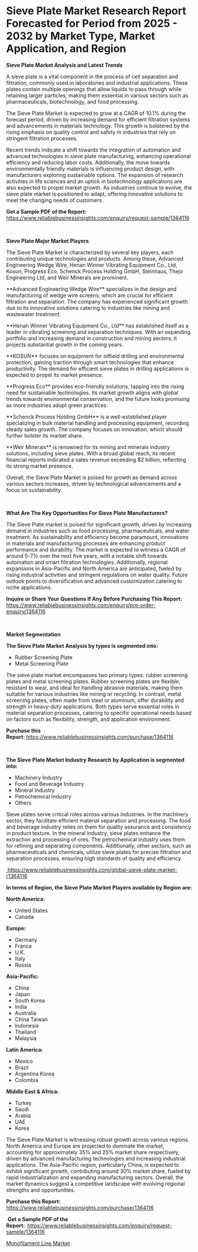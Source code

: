 <p><h1>Sieve Plate Market Research Report Forecasted for Period from 2025 -  2032 by Market Type, Market Application, and Region</h1></p><p><strong>Sieve Plate Market Analysis and Latest Trends</strong></p>
<p><p>A sieve plate is a vital component in the process of cell separation and filtration, commonly used in laboratories and industrial applications. These plates contain multiple openings that allow liquids to pass through while retaining larger particles, making them essential in various sectors such as pharmaceuticals, biotechnology, and food processing.</p><p>The Sieve Plate Market is expected to grow at a CAGR of 10.1% during the forecast period, driven by increasing demand for efficient filtration systems and advancements in materials technology. This growth is bolstered by the rising emphasis on quality control and safety in industries that rely on stringent filtration processes. </p><p>Recent trends indicate a shift towards the integration of automation and advanced technologies in sieve plate manufacturing, enhancing operational efficiency and reducing labor costs. Additionally, the move towards environmentally friendly materials is influencing product design, with manufacturers exploring sustainable options. The expansion of research activities in life sciences and an uptick in biotechnology applications are also expected to propel market growth. As industries continue to evolve, the sieve plate market is positioned to adapt, offering innovative solutions to meet the changing needs of customers.</p></p>
<p><strong>Get a Sample PDF of the Report:&nbsp;</strong> <a href="https://www.reliablebusinessinsights.com/enquiry/request-sample/1364116?utm_campaign=2274&utm_medium=2&utm_source=Github&utm_content=ia&utm_term=04042025&utm_id=sieve-plate">https://www.reliablebusinessinsights.com/enquiry/request-sample/1364116</a></p>
<p>&nbsp;</p>
<p><strong>Sieve Plate Major Market Players</strong></p>
<p><p>The Sieve Plate Market is characterized by several key players, each contributing unique technologies and products. Among these, Advanced Engineering Wedge Wire, Henan Winner Vibrating Equipment Co., Ltd, Kosun, Progress Eco, Schenck Process Holding GmbH, Steinhaus, Thejo Engineering Ltd, and Weir Minerals are prominent.</p><p>**Advanced Engineering Wedge Wire** specializes in the design and manufacturing of wedge wire screens, which are crucial for efficient filtration and separation. The company has experienced significant growth due to its innovative solutions catering to industries like mining and wastewater treatment.</p><p>**Henan Winner Vibrating Equipment Co., Ltd** has established itself as a leader in vibrating screening and separation techniques. With an expanding portfolio and increasing demand in construction and mining sectors, it projects substantial growth in the coming years.</p><p>**KOSUN** focuses on equipment for oilfield drilling and environmental protection, gaining traction through smart technologies that enhance productivity. The demand for efficient sieve plates in drilling applications is expected to propel its market presence.</p><p>**Progress Eco** provides eco-friendly solutions, tapping into the rising need for sustainable technologies. Its market growth aligns with global trends towards environmental conservation, and the future looks promising as more industries adopt green practices.</p><p>**Schenck Process Holding GmbH** is a well-established player specializing in bulk material handling and processing equipment, recording steady sales growth. The company focuses on innovation, which should further bolster its market share.</p><p>**Weir Minerals** is renowned for its mining and minerals industry solutions, including sieve plates. With a broad global reach, its recent financial reports indicated a sales revenue exceeding $2 billion, reflecting its strong market presence.</p><p>Overall, the Sieve Plate Market is poised for growth as demand across various sectors increases, driven by technological advancements and a focus on sustainability.</p></p>
<p>&nbsp;</p>
<p><strong>What Are The Key Opportunities For Sieve Plate Manufacturers?</strong></p>
<p><p>The Sieve Plate market is poised for significant growth, driven by increasing demand in industries such as food processing, pharmaceuticals, and water treatment. As sustainability and efficiency become paramount, innovations in materials and manufacturing processes are enhancing product performance and durability. The market is expected to witness a CAGR of around 5-7% over the next five years, with a notable shift towards automation and smart filtration technologies. Additionally, regional expansions in Asia-Pacific and North America are anticipated, fueled by rising industrial activities and stringent regulations on water quality. Future outlook points to diversification and advanced customization catering to niche applications.</p></p>
<p><strong>Inquire or Share Your Questions If Any Before Purchasing This Report:</strong> <a href="https://www.reliablebusinessinsights.com/enquiry/pre-order-enquiry/1364116?utm_campaign=2274&utm_medium=2&utm_source=Github&utm_content=ia&utm_term=04042025&utm_id=sieve-plate">https://www.reliablebusinessinsights.com/enquiry/pre-order-enquiry/1364116</a></p>
<p>&nbsp;</p>
<p><strong>Market Segmentation</strong></p>
<p><strong>The Sieve Plate Market Analysis by types is segmented into:</strong></p>
<p><ul><li>Rubber Screening Plate</li><li>Metal Screening Plate</li></ul></p>
<p><p>The sieve plate market encompasses two primary types: rubber screening plates and metal screening plates. Rubber screening plates are flexible, resistant to wear, and ideal for handling abrasive materials, making them suitable for various industries like mining or recycling. In contrast, metal screening plates, often made from steel or aluminum, offer durability and strength in heavy-duty applications. Both types serve essential roles in material separation processes, catering to specific operational needs based on factors such as flexibility, strength, and application environment.</p></p>
<p><strong>Purchase this Report:&nbsp;</strong><a href="https://www.reliablebusinessinsights.com/purchase/1364116?utm_campaign=2274&utm_medium=2&utm_source=Github&utm_content=ia&utm_term=04042025&utm_id=sieve-plate">https://www.reliablebusinessinsights.com/purchase/1364116</a></p>
<p>&nbsp;</p>
<p><strong>The Sieve Plate Market Industry Research by Application is segmented into:</strong></p>
<p><ul><li>Machinery Industry</li><li>Food and Beverage Industry</li><li>Mineral Industry</li><li>Petrochemical Industry</li><li>Others</li></ul></p>
<p><p>Sieve plates serve critical roles across various industries. In the machinery sector, they facilitate efficient material separation and processing. The food and beverage industry relies on them for quality assurance and consistency in product texture. In the mineral industry, sieve plates enhance the extraction and processing of ores. The petrochemical industry uses them for refining and separating components. Additionally, other sectors, such as pharmaceuticals and chemicals, utilize sieve plates for precise filtration and separation processes, ensuring high standards of quality and efficiency.</p></p>
<p><a href="https://www.reliablebusinessinsights.com/global-sieve-plate-market-r1364116?utm_campaign=2274&utm_medium=2&utm_source=Github&utm_content=ia&utm_term=04042025&utm_id=sieve-plate">&nbsp;https://www.reliablebusinessinsights.com/global-sieve-plate-market-r1364116</a></p>
<p><strong>In terms of Region, the Sieve Plate Market Players available by Region are:</strong></p>
<p>
    <p> <strong> North America: </strong>
        <ul>
            <li>United States</li>
            <li>Canada</li>
        </ul>
        </p> 
    <p> <strong> Europe: </strong>
        <ul>
            <li>Germany</li>
            <li>France</li>
            <li>U.K.</li>
            <li>Italy</li>
            <li>Russia</li>
        </ul>
        </p> 
    <p> <strong> Asia-Pacific: </strong>
        <ul>
            <li>China</li>
            <li>Japan</li>
            <li>South Korea</li>
            <li>India</li>
            <li>Australia</li>
            <li>China Taiwan</li>
            <li>Indonesia</li>
            <li>Thailand</li>
            <li>Malaysia</li>
        </ul>
        </p> 
    <p> <strong> Latin America: </strong>
        <ul>
            <li>Mexico</li>
            <li>Brazil</li>
            <li>Argentina Korea</li>
            <li>Colombia</li>
        </ul>
        </p> 
    <p> <strong> Middle East & Africa: </strong>
        <ul>
            <li>Turkey</li>
            <li>Saudi</li>
            <li>Arabia</li>
            <li>UAE</li>
            <li>Korea</li>
        </ul>
    </p>
    </p>
<p><p>The Sieve Plate Market is witnessing robust growth across various regions. North America and Europe are projected to dominate the market, accounting for approximately 35% and 25% market share respectively, driven by advanced manufacturing technologies and increasing industrial applications. The Asia-Pacific region, particularly China, is expected to exhibit significant growth, contributing around 30% market share, fueled by rapid industrialization and expanding manufacturing sectors. Overall, the market dynamics suggest a competitive landscape with evolving regional strengths and opportunities.</p></p>
<p><strong>Purchase this Report: </strong><a href="https://www.reliablebusinessinsights.com/purchase/1364116?utm_campaign=2274&utm_medium=2&utm_source=Github&utm_content=ia&utm_term=04042025&utm_id=sieve-plate">https://www.reliablebusinessinsights.com/purchase/1364116</a></p>
<p>&nbsp;<strong>Get a Sample PDF of the Report:&nbsp;&nbsp;</strong><a href="https://www.reliablebusinessinsights.com/enquiry/request-sample/1364116?utm_campaign=2274&utm_medium=2&utm_source=Github&utm_content=ia&utm_term=04042025&utm_id=sieve-plate">https://www.reliablebusinessinsights.com/enquiry/request-sample/1364116</a></p>
<p><strong></strong></p>
<p><p><a href="https://github.com/AngelaWalsh696/Market-Research-Report-List-2/blob/main/monofilament-line-market.md?utm_campaign=2274&utm_medium=2&utm_source=Github&utm_content=ia&utm_term=04042025&utm_id=sieve-plate">Monofilament Line Market</a></p></p>